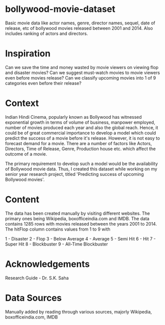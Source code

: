# bollywood-movie-dataset
Basic movie data like actor names, genre, director names, sequel, date of release, etc of bollywood movies released between 2001 and 2014. Also includes ranking of actors and directors. 

# Inspiration
Can we save the time and money wasted by movie viewers on viewing flop and disaster movies? Can we suggest must-watch movies to movie viewers even before movies release? Can we classify upcoming movies into 1 of 9 categories even before their release?

# Context
Indian Hindi Cinema, popularly known as Bollywood has witnessed exponential growth in terms of volume of business, manpower employed, number of movies produced each year and also the global reach. Hence, it could be of great commercial importance to develop a model which could predict the success of a movie before it's release. However, it is not easy to forecast demand for a movie. There are a number of factors like Actors, Directors, Time of Release, Genre, Production house etc. which affect the outcome of a movie.

The primary requirement to develop such a model would be the availability of Bollywood movie data. Thus, I created this dataset while working on my senior year research project, titled 'Predicting success of upcoming Bollywood movies'.

# Content
The data has been created manually by visiting different websites. The primary ones being Wikipedia, boxofficeindia.com and IMDB. The data contains 1285 rows with movies released between the years 2001 to 2014. The hitFlop column contains values from 1 to 9 with 

1 - Disaster 
2 - Flop 
3 - Below Average 
4 - Average 
5 - Semi Hit 
6 - Hit 
7 - Super Hit 
8 - Blockbuster 
9 - All-Time Blockbuster

# Acknowledgements
Research Guide - Dr. S.K. Saha

# Data Sources
Manually added by reading through various sources, majorly Wikipedia, boxofficeindia.com, IMDB
